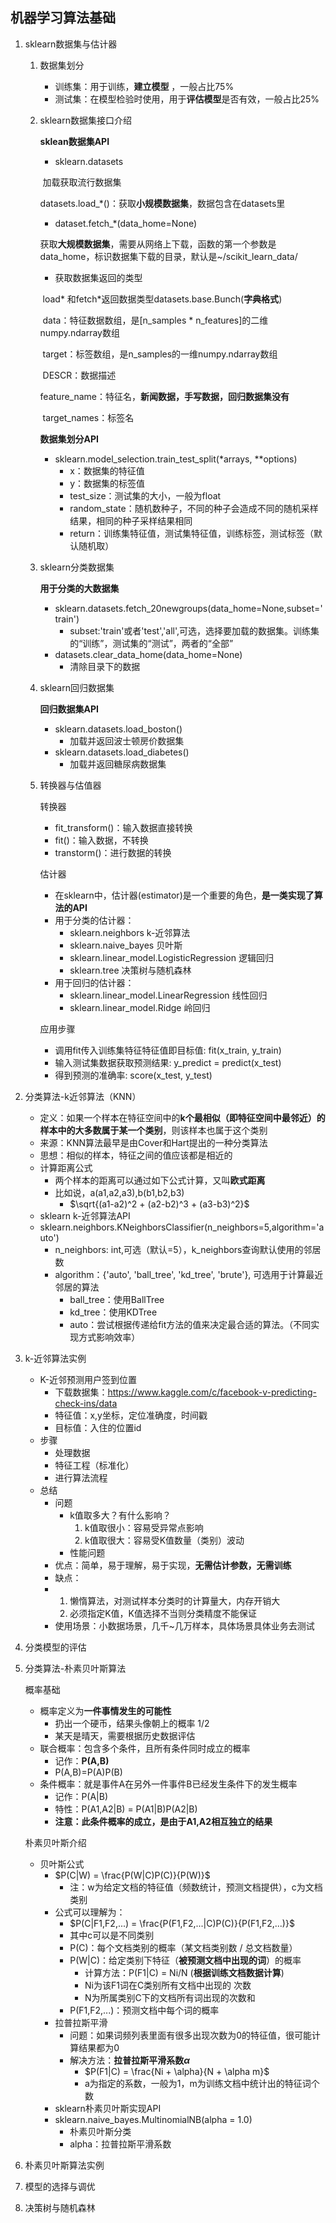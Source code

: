 ## 机器学习算法基础

1. sklearn数据集与估计器

   1. 数据集划分

      * 训练集：用于训练，**建立模型** ，一般占比75%
      * 测试集：在模型检验时使用，用于**评估模型**是否有效，一般占比25%

   2. sklearn数据集接口介绍

      **sklean数据集API** 

      * sklearn.datasets

      ​	加载获取流行数据集

      ​	datasets.load_*()：获取**小规模数据集**，数据包含在datasets里

      * dataset.fetch_*(data_home=None)

      ​	获取**大规模数据集**，需要从网络上下载，函数的第一个参数是data_home，标识数据集下载的目录，默认是~/scikit_learn_data/

      * 获取数据集返回的类型

      ​	load* 和fetch*返回数据类型datasets.base.Bunch(**字典格式**)

      ​	data：特征数据数组，是[n_samples * n_features]的二维numpy.ndarray数组

      ​	target：标签数组，是n_samples的一维numpy.ndarray数组

      ​	DESCR：数据描述

      ​	feature_name：特征名，**新闻数据，手写数据，回归数据集没有** 

      ​	target_names：标签名

      **数据集划分API**  

      - sklearn.model_selection.train_test_split(*arrays, **options)
        - x：数据集的特征值
        - y：数据集的标签值
        - test_size：测试集的大小，一般为float
        - random_state：随机数种子，不同的种子会造成不同的随机采样结果，相同的种子采样结果相同
        - return：训练集特征值，测试集特征值，训练标签，测试标签（默认随机取）

   3. sklearn分类数据集

      **用于分类的大数据集** 

      - sklearn.datasets.fetch_20newgroups(data_home=None,subset='train')
        - subset:'train'或者'test','all',可选，选择要加载的数据集。训练集的“训练”，测试集的“测试”，两者的“全部”
      - datasets.clear_data_home(data_home=None)
        - 清除目录下的数据

   4. sklearn回归数据集

      **回归数据集API**

      * sklearn.datasets.load_boston()
        * 加载并返回波士顿房价数据集
      * sklearn.datasets.load_diabetes()
        * 加载并返回糖尿病数据集

   5. 转换器与估值器

      转换器

      * fit_transform()：输入数据直接转换
      * fit()：输入数据，不转换
      * transtorm()：进行数据的转换

      估计器

      * 在sklearn中，估计器(estimator)是一个重要的角色，**是一类实现了算法的API**
      * 用于分类的估计器：
        * sklearn.neighbors	k-近邻算法
        * sklearn.naive_bayes  贝叶斯
        * sklearn.linear_model.LogisticRegression 逻辑回归
        * sklearn.tree               决策树与随机森林
      * 用于回归的估计器：
        * sklearn.linear_model.LinearRegression   线性回归
        * sklearn.linear_model.Ridge   岭回归

      应用步骤

      * 调用fit传入训练集特征特征值即目标值: fit(x_train, y_train)
      * 输入测试集数据获取预测结果: y_predict = predict(x_test)
      * 得到预测的准确率: score(x_test, y_test)

2. 分类算法-k近邻算法（KNN）

   * 定义：如果一个样本在特征空间中的**k个最相似（即特征空间中最邻近）的样本中的大多数属于某一个类别**，则该样本也属于这个类别
   * 来源：KNN算法最早是由Cover和Hart提出的一种分类算法
   * 思想：相似的样本，特征之间的值应该都是相近的
   * 计算距离公式
     * 两个样本的距离可以通过如下公式计算，又叫**欧式距离**
     * 比如说，a(a1,a2,a3),b(b1,b2,b3)
       * $\sqrt{(a1-a2)^2 + (a2-b2)^3 + (a3-b3)^2}$
   * sklearn k-近邻算法API
   * sklearn.neighbors.KNeighborsClassifier(n_neighbors=5,algorithm='auto')
     * n_neighbors: int,可选（默认=5），k_neighbors查询默认使用的邻居数
     * algorithm：{'auto', 'ball_tree', 'kd_tree', 'brute'}, 可选用于计算最近邻居的算法
       * ball_tree：使用BallTree
       * kd_tree：使用KDTree
       * auto：尝试根据传递给fit方法的值来决定最合适的算法。（不同实现方式影响效率）

3. k-近邻算法实例

   * K-近邻预测用户签到位置
     * 下载数据集：<https://www.kaggle.com/c/facebook-v-predicting-check-ins/data>
     * 特征值：x,y坐标，定位准确度，时间戳
     * 目标值：入住的位置id
   * 步骤
     * 处理数据
     * 特征工程（标准化）
     * 进行算法流程
   * 总结
     * 问题
       * k值取多大？有什么影响？
         1. k值取很小：容易受异常点影响
         2. k值取很大：容易受K值数量（类别）波动
       * 性能问题
     * 优点：简单，易于理解，易于实现，**无需估计参数，无需训练**
     * 缺点：
     * 1. 懒惰算法，对测试样本分类时的计算量大，内存开销大
       2. 必须指定K值，K值选择不当则分类精度不能保证
     * 使用场景：小数据场景，几千~几万样本，具体场景具体业务去测试

4. 分类模型的评估

5. 分类算法-朴素贝叶斯算法

   概率基础

   * 概率定义为**一件事情发生的可能性**
     * 扔出一个硬币，结果头像朝上的概率 1/2
     * 某天是晴天，需要根据历史数据评估
   * 联合概率：包含多个条件，且所有条件同时成立的概率
     * 记作：**P(A,B)**
     * P(A,B)=P(A)P(B)
   * 条件概率：就是事件A在另外一件事件B已经发生条件下的发生概率
     * 记作：P(A|B)
     * 特性：P(A1,A2|B) = P(A1|B)P(A2|B)
     * **注意：此条件概率的成立，是由于A1,A2相互独立的结果**

   朴素贝叶斯介绍

   * 贝叶斯公式
     * $P(C|W) = \frac{P(W|C)P(C)}{P(W)}$
       * 注：w为给定文档的特征值（频数统计，预测文档提供），c为文档类别
     * 公式可以理解为：
       * $P(C|F1,F2,...) = \frac{P(F1,F2,...|C)P(C)}{P(F1,F2,...)}$
       * 其中c可以是不同类别
       * P(C)：每个文档类别的概率（某文档类别数 / 总文档数量）
       * P(W|C)：给定类别下特征（**被预测文档中出现的词**）的概率
         * 计算方法：P(F1|C) = Ni/N   (**根据训练文档数据计算**)
         * Ni为该F1词在C类别所有文档中出现的 次数
         * N为所属类别C下的文档所有词出现的次数和
       * P(F1,F2,...)：预测文档中每个词的概率
     * 拉普拉斯平滑
       * 问题：如果词频列表里面有很多出现次数为0的特征值，很可能计算结果都为0
       * 解决方法：**拉普拉斯平滑系数$\alpha$**
         * $P(F1|C) = \frac{Ni + \alpha}{N + \alpha m}$
         * a为指定的系数，一般为1，m为训练文档中统计出的特征词个数
     * sklearn朴素贝叶斯实现API
     * sklearn.naive_bayes.MultinomialNB(alpha = 1.0)
       * 朴素贝叶斯分类
       * alpha：拉普拉斯平滑系数

6. 朴素贝叶斯算法实例

7. 模型的选择与调优

8. 决策树与随机森林